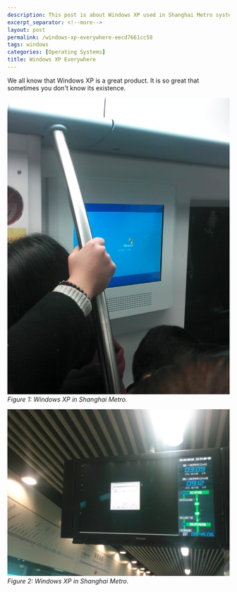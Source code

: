 ```yaml
---
description: This post is about Windows XP used in Shanghai Metro system.
excerpt_separator: <!--more-->
layout: post
permalink: /windows-xp-everywhere-eecd7661cc58
tags: windows
categories: [Operating Systems]
title: Windows XP Everywhere
---
```

We all know that Windows XP is a great product. It is so great that sometimes you don't know its existence.
<!--more-->

![img-description](/images/xp-subway-1.jpg)
_Figure 1: Windows XP in Shanghai Metro._

![img-description](/images/xp-subway-2.jpg)
_Figure 2: Windows XP in Shanghai Metro._
